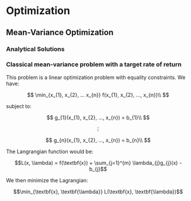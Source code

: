 # Optimization

## Mean-Variance Optimization

### Analytical Solutions

### Classical mean-variance problem with a target rate of return

This problem is a linear optimization problem with equality constraints. We have:


$$
\min_{x_{1}, x_{2}, ... x_{n}} f(x_{1}, x_{2}, ..., x_{n})\\
$$

subject to:

$$
g_{1}(x_{1}, x_{2}, ..., x_{n}) = b_{1}\\
$$

```math
\vdots
```

$$
g_{n}(x_{1}, x_{2}, ..., x_{n}) = b_{n}\\
$$

The Langrangian function would be:

```math
L(x, \lambda) = f(\textbf{x}) + \sum_{j=1}^{m} \lambda_{j}g_{j}(x) - b_{j}
```

We then minimize the Lagrangian:

```math
\min_{\textbf{x}, \textbf{\lambda}} L(\textbf{x}, \textbf{\lambda})
```
